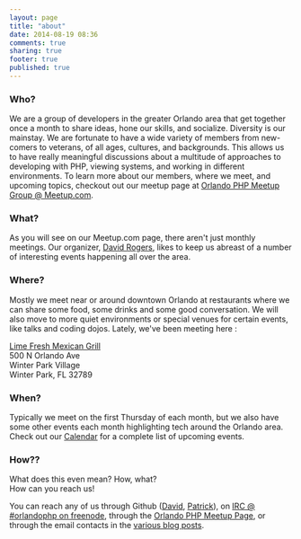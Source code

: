 ```yaml
---
layout: page
title: "about"
date: 2014-08-19 08:36
comments: true
sharing: true
footer: true
published: true
---
```


### Who?

We are a group of developers in the greater Orlando area that get together once a month to share ideas, hone our skills, and socialize. Diversity is our mainstay. We are fortunate to have a wide variety of members from new-comers to veterans, of all ages, cultures, and backgrounds. This allows us to have really meaningful discussions about a multitude of approaches to developing with PHP, viewing systems, and working in different environments. To learn more about our members, where we meet, and upcoming topics, checkout out our meetup page at [Orlando PHP Meetup Group @ Meetup.com](http://www.meetup.com/OrlandoPHP/).

### What?

As you will see on our Meetup.com page, there aren't just monthly meetings. Our organizer, [David Rogers](https://github.com/al-the-x), likes to keep us abreast of a number of interesting events happening all over the area.

### Where?

Mostly we meet near or around downtown Orlando at restaurants where we can share some food, some drinks and some good conversation. We will also move to more quiet environments or special venues for certain events, like talks and coding dojos. Lately, we've been meeting here :

[Lime Fresh Mexican Grill](https://www.google.com/maps/place/500+N+Orlando+Ave,+Winter+Park+Village,+Winter+Park,+FL+32789/@28.6022689,-81.3621998,17z/data=!3m1!4b1!4m2!3m1!1s0x88e7706b78df7fd3:0xa234e72113f8b3b7?hl=en) <br>
500 N Orlando Ave <br>
Winter Park Village <br>
Winter Park, FL 32789 <br>

### When?

Typically we meet on the first Thursday of each month, but we also have some other events each month highlighting tech around the Orlando area. Check out our [Calendar](http://www.meetup.com/OrlandoPHP/events/calendar/?scroll=true) for a complete list of upcoming events.

### How??

What does this even mean? How, what? <br>
How can you reach us!

You can reach any of us through Github ([David](https://github.com/al_the_x), [Patrick](https://github.com/pddevins)), on [IRC @ #orlandophp on freenode](irc://chat.freenode.net/orlandophp), through the [Orlando PHP Meetup Page](http://www.meetup.com/OrlandoPHP/), or through the email contacts in the [various blog posts](http://blog.orlandophp.com/blog/archives).

